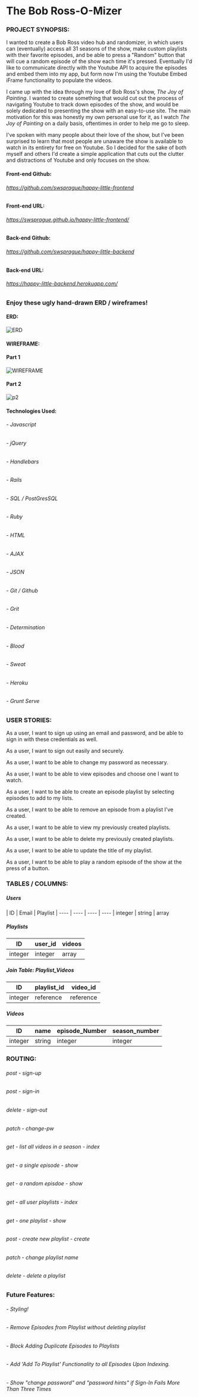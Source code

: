 # The Bob Ross-O-Mizer

### PROJECT SYNOPSIS:
I wanted to create a Bob Ross video hub and randomizer, in which users can (eventually) access all 31 seasons of the show, make custom playlists with their favorite episodes, and be able to press a "Random" button that will cue a random episode of the show each time it's pressed. Eventually I'd like to communicate directly with the Youtube API to acquire the episodes and embed them into my app, but form now I'm using the Youtube Embed iFrame functionality to populate the videos.

I came up with the idea through my love of Bob Ross's show, *The Joy of Painting*. I wanted to create something that would cut out the process of navigating Youtube to track down episodes of the show, and would be solely dedicated to presenting the show with an easy-to-use site. The main motivation for this was honestly my own personal use for it, as I watch *The Joy of Painting* on a daily basis, oftentimes in order to help me go to sleep.

I've spoken with many people about their love of the show, but I've been surprised to learn that most people are unaware the show is available to watch in its entirety for free on Youtube. So I decided for the sake of both myself and others I'd create a simple application that cuts out the clutter and distractions of Youtube and only focuses on the show.

#### Front-end Github:
###### https://github.com/swsprague/happy-little-frontend

#### Front-end URL:
###### https://swsprague.github.io/happy-little-frontend/

#### Back-end Github:
###### https://github.com/swsprague/happy-little-backend

#### Back-end URL:
###### https://happy-little-backend.herokuapp.com/

### Enjoy these ugly hand-drawn ERD / wireframes!

#### ERD:

![ERD][logo]

[logo]: https://i.imgur.com/n9s4VKA.jpg "Ross-O-Mizer"

#### WIREFRAME:

#### Part 1
![WIREFRAME][frame]

[frame]: https://i.imgur.com/voBTgj0.jpg

#### Part 2
![p2][wfp2]

[wfp2]: https://i.imgur.com/7OXKsMn.jpg

#### Technologies Used:
###### - Javascript
###### - jQuery
###### - Handlebars
###### - Rails
###### - SQL / PostGresSQL
###### - Ruby
###### - HTML
###### - AJAX
###### - JSON
###### - Git / Github
###### - Grit
###### - Determination
###### - Blood
###### - Sweat
###### - Heroku
###### - Grunt Serve

### USER STORIES:

As a user, I want to sign up using an email and password, and be able to sign in with these credentials as well.

As a user, I want to sign out easily and securely.

As a user, I want to be able to change my password as necessary.

As a user, I want to be able to view episodes and choose one I want to watch.

As a user, I want to be able to create an episode playlist by selecting episodes to add to my lists.

As a user, I want to be able to remove an episode from a playlist I've created.

As a user, I want to be able to view my previously created playlists.

As a user, I want to be able to delete my previously created playlists.

As a user, I want to be able to update the title of my playlist.

As a user, I want to be able to play a random episode of the show at the press of a button.

### TABLES / COLUMNS:

##### Users
| ID | Email | Playlist
| ---- | ---- | ---- | ----
| integer | string | array

##### Playlists
| ID | user_id | videos |
| ---- | ---- | ----
| integer | integer | array

##### Join Table: Playlist_Videos
| ID | playlist_id | video_id |
| ---- | ---- | ----
| integer | reference | reference

##### Videos
| ID | name | episode_Number | season_number
| ---- | ---- | ---- | ----
| integer | string | integer | integer

### ROUTING:
###### post - sign-up
###### post - sign-in
###### delete - sign-out
###### patch - change-pw

###### get - list all videos in a season - index
###### get - a single episode - show
###### get - a random episdoe - show

###### get - all user playlists - index
###### get - one playlist - show
###### post - create new playlist - create
###### patch - change playlist name
###### delete - delete a playlist

### Future Features:
###### - Styling!
###### - Remove Episodes from Playlist without deleting playlist
###### - Block Adding Duplicate Episodes to Playlists
###### - Add 'Add To Playlist' Functionality to all Episodes Upon Indexing.
###### - Show "change password" and "password hints" if Sign-In Fails More Than Three Times
